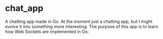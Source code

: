 # chat_app
A chatting app made in Go. At the moment just a chatting app, but I might evolve it into something more interesting.
The purpose of this app is to learn how Web Sockets are implemented in Go.
